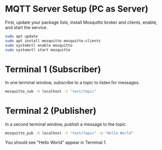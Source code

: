 # MQTT Server Setup (PC as Server)

First, update your package lists, install Mosquitto broker and clients, enable, and start the service.

```bash
sudo apt update
sudo apt install mosquitto mosquitto-clients
sudo systemctl enable mosquitto
sudo systemctl start mosquitto
```

# Terminal 1 (Subscriber)

In one terminal window, subscribe to a topic to listen for messages.

```bash
mosquitto_sub -h localhost -t "test/topic"
```

# Terminal 2 (Publisher)

In a second terminal window, publish a message to the topic.

```bash
mosquitto_pub -h localhost -t "test/topic" -m "Hello World"
```

You should see "Hello World" appear in Terminal 1.